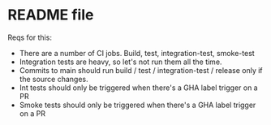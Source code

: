 # README file

Reqs for this:

- There are a number of CI jobs. Build, test, integration-test, smoke-test
- Integration tests are heavy, so let's not run them all the time.
- Commits to main should run build / test / integration-test / release only if the source changes.
- Int tests should only be triggered when there's a GHA label trigger on a PR
- Smoke tests should only be triggered when there's a GHA label trigger on a PR
